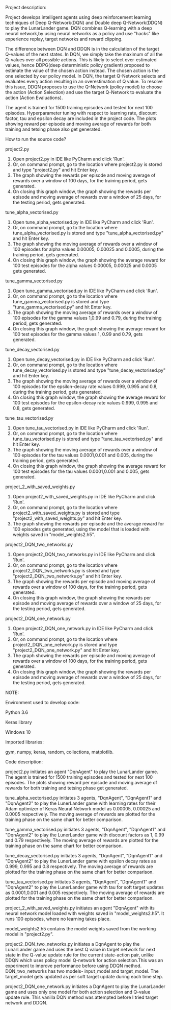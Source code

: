 Project description:

Project develops intelligent agents using deep reinforcement learning techniques of Deep Q-Network(DQN) and Double deep Q-Network(DDQN) to play the LunarLander game. DQN combines Q-learning with a deep neural network,by using neural networks as a policy and use "hacks" like experience replay, target networks and reward clipping.

The difference between DQN and DDQN is in the calculation of the target Q-values of the next states. In DQN, we simply take the maximum of all the Q-values over all possible actions. This is likely to select over-estimated values, hence DDPG(deep deterministic policy gradient) proposed to estimate the value of the chosen action instead. The chosen action is the one selected by our policy model. In DQN, the target Q-Network selects and evaluates every action resulting in an overestimation of Q value. To resolve this issue, DDQN proposes to use the Q-Network (policy model) to choose the action (Action Selection) and use the target Q-Network to evaluate the action (Action Evaluations).

The agent is trained for 1500 training episodes and tested for next 100 episodes. Hyperparameter tuning with respect to learning rate, discount factor, tau and epsilon decay are included in the project code. The plots showing reward per episode and moving average of rewards for both training and tetsing phase also get generated.

How to run the source code?

project2.py

1. Open project2.py in IDE like PyCharm and click 'Run'.
2. Or, on command prompt, go to the location where project2.py is stored and type "project2.py" and hit Enter key.
3. The graph showing the rewards per episode and moving average of rewards over a window of 100 days, for the training period, gets generated.
4. On closing this graph window, the graph showing the rewards per episode and moving average of rewards over a window of 25 days, for the testing period, gets generated.

tune_alpha_vectorised.py
1. Open tune_alpha_vectorised.py in IDE like PyCharm and click 'Run'.
2. Or, on command prompt, go to the location where tune_alpha_vectorised.py is stored and type "tune_alpha_vectorised.py" and hit Enter key.
3. The graph showing the moving average of rewards over a window of 100 episodes for alpha values 0.00005, 0.00025 and 0.0005, during the training period, gets generated.
4. On closing this graph window, the graph showing the average reward for 100 test episodes for the alpha values 0.00005, 0.00025 and 0.0005 gets generated.

tune_gamma_vectorised.py
1. Open tune_gamma_vectorised.py in IDE like PyCharm and click 'Run'.
2. Or, on command prompt, go to the location where tune_gamma_vectorised.py is stored and type "tune_gamma_vectorised.py" and hit Enter key.
3. The graph showing the moving average of rewards over a window of 100 episodes for the gamma values 1,0.99 and 0.79, during the training period, gets generated.
4. On closing this graph window, the graph showing the average reward for 100 test episodes for the gamma values 1, 0.99 and 0.79, gets generated.

tune_decay_vectorised.py
1. Open tune_decay_vectorised.py in IDE like PyCharm and click 'Run'.
2. Or, on command prompt, go to the location where tune_decay_vectorised.py is stored and type "tune_decay_vectorised.py" and hit Enter key.
3. The graph showing the moving average of rewards over a window of 100 episodes for the epsilon-decay rate values 0.999, 0.995 and 0.8, during the training period, gets generated.
4. On closing this graph window, the graph showing the average reward for 100 test episodes for the epsilon-decay rate values 0.999, 0.995 and 0.8, gets generated.

tune_tau_vectorised.py
1. Open tune_tau_vectorised.py in IDE like PyCharm and click 'Run'.
2. Or, on command prompt, go to the location where tune_tau_vectorised.py is stored and type "tune_tau_vectorised.py" and hit Enter key.
3. The graph showing the moving average of rewards over a window of 100 episodes for the tau values 0.0001,0.001 and 0.005, during the training period, gets generated.
4. On closing this graph window, the graph showing the average reward for 100 test episodes for the tau values 0.0001,0.001 and 0.005, gets generated.

project_2_with_saved_weights.py
1. Open project2_with_saved_weights.py in IDE like PyCharm and click 'Run'.
2. Or, on command prompt, go to the location where project2_with_saved_weights.py is stored and type "project2_with_saved_weights.py" and hit Enter key.
3. The graph showing the rewards per episode and the average reward for 100 episodes gets generated, using the model that is loaded with weights saved in "model_weights2.h5".

project2_DQN_two_networks.py
1. Open project2_DQN_two_networks.py in IDE like PyCharm and click 'Run'.
2. Or, on command prompt, go to the location where project2_DQN_two_networks.py is stored and type "project2_DQN_two_networks.py" and hit Enter key.
3. The graph showing the rewards per episode and moving average of rewards over a window of 100 days, for the training period, gets generated.
4. On closing this graph window, the graph showing the rewards per episode and moving average of rewards over a window of 25 days, for the testing period, gets generated.

project2_DQN_one_network.py
1. Open project2_DQN_one_network.py in IDE like PyCharm and click 'Run'.
2. Or, on command prompt, go to the location where project2_DQN_one_network.py is stored and type "project2_DQN_one_network.py" and hit Enter key.
3. The graph showing the rewards per episode and moving average of rewards over a window of 100 days, for the training period, gets generated.
4. On closing this graph window, the graph showing the rewards per episode and moving average of rewards over a window of 25 days, for the testing period, gets generated.

NOTE:

Environment used to develop code:

Python 3.6 

Keras library

Windows 10

Imported libraries:

gym, numpy, keras, random, collections, matplotlib.

Code description:

project2.py initiates an agent "DqnAgent" to play the LunarLander game. The agent is trained for 1500 training episodes and tested for next 100 episodes. The plots showing reward per episode and moving average of rewards for both training and tetsing phase get generated.

tune_alpha_vectorised.py initiates 3 agents, "DqnAgent", "DqnAgent1" and "DqnAgent2" to play the LunerLander game with learning rates for their Adam optimizer of Keras Neural Network model as 0.00005, 0.00025 and 0.0005 respectively. The moving average of rewards are plotted for the training phase on the same chart for better comparison.

tune_gamma_vectorised.py initiates 3 agents, "DqnAgent", "DqnAgent1" and "DqnAgent2" to play the LunerLander game with discount factors as 1, 0.99 and 0.79 respectively. The moving average of rewards are plotted for the training phase on the same chart for better comparison.

tune_decay_vectorised.py initiates 3 agents, "DqnAgent", "DqnAgent1" and "DqnAgent2" to play the LunerLander game with epsilon decay rates as  0.999, 0.995 and 0.8 respectively. The moving average of rewards are plotted for the training phase on the same chart for better comparison.

tune_tau_vectorised.py initiates 3 agents, "DqnAgent", "DqnAgent1" and "DqnAgent2" to play the LunerLander game with tau for soft target updates as 0.0001,0.001 and 0.005 respectively. The moving average of rewards are plotted for the training  phase on the same chart for better comparison.

project_2_with_saved_weights.py initiates an agent "DqnAgent" with its neural network model loaded with weights saved in "model_weights2.h5". It runs 100 episodes, where no learning takes place. 

model_weights2.h5 contains the model weights saved from the working model in "project2.py".

project2_DQN_two_networks.py initiates a DqnAgent to play the LunarLander game and uses the best Q value in target network for next state in the Q-value update rule for the current state-action pair, unlike DDQN which uses policy model Q-network for action selection.This was an experiment to improve performance before using DDQN method. DQN_two_networks has two models- input_model and target_model. The target_model gets updated as per soft target update during each time step. 

project2_DQN_one_network.py initiates a DqnAgent to play the LunarLander game and uses only one model for both action selection and Q-value update rule. This vanilla DQN method was attempted before I tried target network and DDQN.